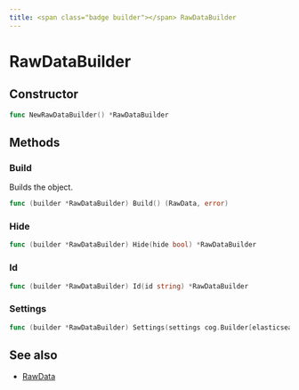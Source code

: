 ```yaml
---
title: <span class="badge builder"></span> RawDataBuilder
---
```

# <span class="badge builder"></span> RawDataBuilder

## Constructor

```go
func NewRawDataBuilder() *RawDataBuilder
```
## Methods

### <span class="badge object-method"></span> Build

Builds the object.

```go
func (builder *RawDataBuilder) Build() (RawData, error)
```

### <span class="badge object-method"></span> Hide

```go
func (builder *RawDataBuilder) Hide(hide bool) *RawDataBuilder
```

### <span class="badge object-method"></span> Id

```go
func (builder *RawDataBuilder) Id(id string) *RawDataBuilder
```

### <span class="badge object-method"></span> Settings

```go
func (builder *RawDataBuilder) Settings(settings cog.Builder[elasticsearch.ElasticsearchRawDataSettings]) *RawDataBuilder
```

## See also

 * <span class="badge object-type-struct"></span> [RawData](./object-RawData.md)
